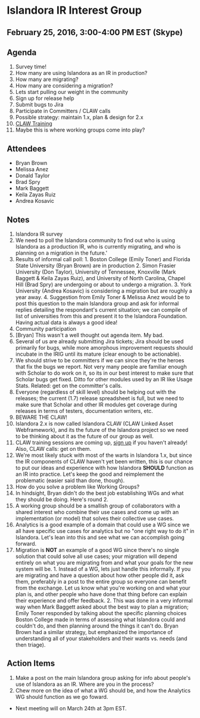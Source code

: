 # Islandora IR Interest Group
## February 25, 2016, 3:00-4:00 PM EST (Skype)

## Agenda
1. Survey time!
  1. How many are using Islandora as an IR in production?
  2. How many are migrating?
  3. How many are considering a migration?
2. Lets start pulling our weight in the community
  1. Sign up for release help
  2. Submit bugs to Jira
  3. Participate in Committers / CLAW calls
3. Possible strategy: maintain 1.x, plan & design for 2.x
  1. [CLAW Training](http://www.google.com/url?q=http%3A%2F%2Fislandora.ca%2Fcontent%2Fislandora-claw-lessons-sign-form&sa=D&sntz=1&usg=AFQjCNE6KqWOG8fDUw_U6Cs-vGtd4L831g)
  2. Maybe this is where working groups come into play?

## Attendees
- Bryan Brown
- Melissa Anez
- Donald Taylor
- Brad Spry
- Mark Baggett
- Keila Zayas Ruiz
- Andrea Kosavic

## Notes
1. Islandora IR survey
  1. We need to poll the Islandora community to find out who is using Islandora as a production IR, who is currently migrating, and who is planning on a migration in the future.'
  2. Results of informal call poll:
    1. Boston College (Emily Toner) and Florida State University (Bryan Brown) are in production
    2. Simon Frasier University (Don Taylor), University of Tennessee, Knoxville (Mark Baggett & Keila Zayas Ruiz), and University of North Carolina, Chapel Hill (Brad Spry) are undergoing or about to undergo a migration.
    3. York University (Andrea Kosavic) is considering a migration but are roughly a year away.
    4. Suggestion from Emily Toner & Melissa Anez would be to post this question to the main Islandora group and ask for informal replies detailing the respondant's current situation; we can compile of list of universities from this and present it to the Islandora Foundation. Having actual data is always a good idea!
2. Community participation
  1. [Bryan] This wasn't a well thought out agenda item. My bad.
  2. Several of us are already submitting Jira tickets; Jira should be used primarily for bugs, while more amorphous improvement requests should incubate in the IRIG until its mature (clear enough to be actionable).
  3. We should strive to be committers if we can since they're the heroes that fix the bugs we report. Not very many people are familiar enough with Scholar to do work on it, so its in our best interest to make sure that Scholar bugs get fixed. Ditto for other modules used by an IR like Usage Stats. Related: get on the committer's calls.
  4. Everyone (regardless of skill level) should be helping out with the releases; the current (1.7) release spreadsheet is full, but we need to make sure that Scholar and other IR modules get coverage during releases in terms of testers, documentation writers, etc.
3. BEWARE THE CLAW!
  1. Islandora 2.x is now called Islandora CLAW (CLAW Linked Asset Webframework), and its the future of the Islandora project so we need to be thinking about it as the future of our group as well.
  2. CLAW training sessions are coming up, [sign up](http://islandora.ca/content/islandora-claw-lessons-sign-form) if you haven't already! Also, CLAW calls: get on them.
  3. We're most likely stuck with most of the warts in Islandora 1.x, but since the IR components of CLAW haven't yet been written, this is our chance to put our ideas and experience with how Islandora **SHOULD** function as an IR into practice. Let's keep the good and reimplement the problematic (easier said than done, though).
4. How do you solve a problem like Working Groups?
  1. In hindsight, Bryan didn't do the best job establishing WGs and what they should be doing. Here's round 2.
  2. A working group should be a smallish group of collaborators with a shared interest who combine their use cases and come up with an implementation (or model) that solves their collective use cases.
  3. Analytics is a good example of a domain that could use a WG since we all have specific use cases for analytics but no "one right way to do it" in Islandora. Let's lean into this and see what we can accomplish going forward.
  4. Migration is **NOT** an example of a good WG since there's no single solution that could solve all use cases; your migration will depend entirely on what you are migrating from and what your goals for the new system will be.
    1. Instead of a WG, lets just handle this informally. If you are migrating and have a question about how other people did it, ask them, preferably in a post to the entire group so everyone can benefit from the exchange. Let us know what you're working on and what your plan is, and other people who have done that thing before can explain their experience and offer feedback.
    2. This was done in a very informal way when Mark Baggett asked about the best way to plan a migration; Emily Toner responded by talking about the specific planning choices Boston College made in terms of assessing what Islandora could and couldn't do, and then planning around the things it can't do. Bryan Brown had a similar strategy, but emphasized the importance of understanding all of your stakeholders and their wants vs. needs (and then triage).

## Action Items
1. Make a post on the main Islandora group asking for info about people's use of Islandora as an IR. Where are you in the process?
2. Chew more on the idea of what a WG should be, and how the Analytics WG should function as we go foward.

  
* Next meeting will on March 24th at 3pm EST. 
